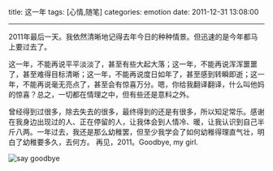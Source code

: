 title: 这一年
tags: [心情,随笔]
categories: emotion
date: 2011-12-31 13:08:00

---

<script type="text/javascript" src="http://www.xiami.com/widget/player-single?uid=0&sid=1770836393&mode=js"></script>

2011年最后一天。我依然清晰地记得去年今日的种种情景。但迅速的是今年都马上要过去了。

这一年，不能再说平平淡淡了，甚至有些大起大落；这一年，不能再说浑浑噩噩了，甚至难得目标清晰；这一年，不能再说度日如年了，甚至感到转瞬即逝；这一年，不能再说毫无亮点了，甚至会有惊喜万分。嗯，你给我翻译翻译，什么叫他妈的惊喜？总之，一切都在情理之中，但有些还是意料之外。

曾经得到过很多，除去失去的很多，最终得到的还是有很多，所以知足常乐。感谢在我身边出现过的人、正在停留的人，让我体会到人情冷、暖，让我认识到自己半斤八两。一年过去，我还是那么幼稚罢，但至少我学会了如何幼稚得理直气壮，明白了幼稚要多久，去何方。 再见，2011。Goodbye, my girl.

  ![say goodbye]({{BASE_PATH}}/images/goodbye.png)

